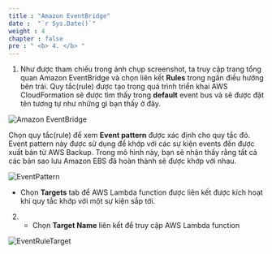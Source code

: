 ```yaml
---
title : "Amazon EventBridge"
date :  "`r Sys.Date()`" 
weight : 4 
chapter : false
pre : " <b> 4. </b> "
---
```



1. Như được tham chiếu trong ảnh chụp screenshot, ta truy cập trang tổng quan Amazon EventBridge và chọn liên kết **Rules** trong ngăn điều hướng bên trái. Quy tắc(rule) được tạo trong quá trình triển khai AWS CloudFormation sẽ được tìm thấy trong **default** event bus và sẽ được đặt tên tương tự như những gì bạn thấy ở đây.

![Amazon EventBridge](/images/4.AmazonEventBridge/001-EventBridge-Dashboard.png)

Chọn quy tắc(rule) để xem **Event pattern** được xác định cho quy tắc đó. Event pattern này được sử dụng để khớp với các sự kiện events đến được xuất bản từ AWS Backup. Trong mô hình này, bạn sẽ nhận thấy rằng tất cả các bản sao lưu Amazon EBS đã hoàn thành sẽ được khớp với nhau.

![EventPattern](/images/4.AmazonEventBridge/002-EventBridge-Rule-Pattern.png)

   + Chọn **Targets** tab để AWS Lambda function được liên kết được kích hoạt khi quy tắc khớp với một sự kiện sắp tới.

2. + Chọn **Target Name** liên kết để truy cập AWS Lambda function

![EventRuleTarget](/images/4.AmazonEventBridge/003-EventBridge-Rule-Target.png)

